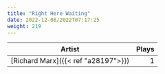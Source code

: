 ```yaml
---
title: "Right Here Waiting"
date: 2022-12-08/2022T07:17:25
weight: 219
---
```




 Artist | Plays 
----- | -----:
[Richard Marx]({{< ref "a28197">}}) | 1
